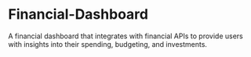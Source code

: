 # Financial-Dashboard
A financial dashboard that integrates with financial APIs to provide users with insights into their spending, budgeting, and investments.
